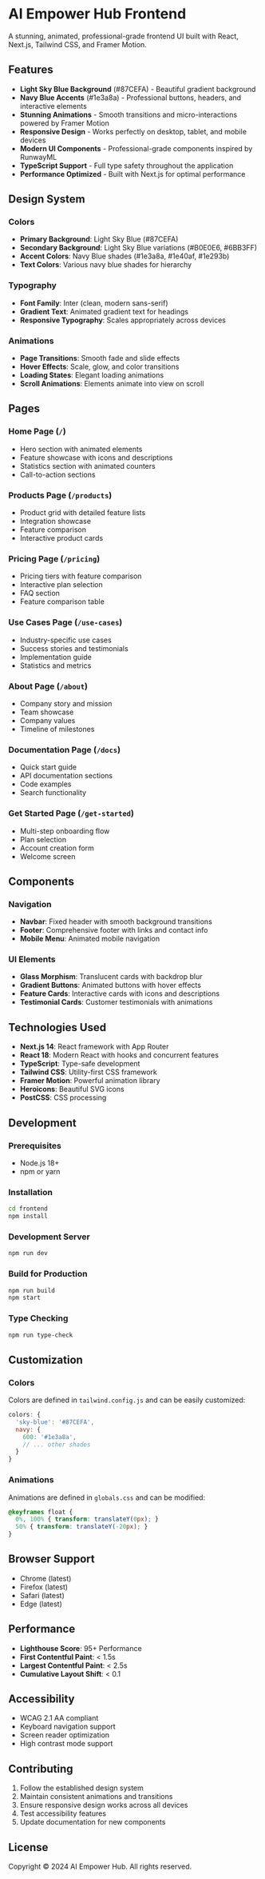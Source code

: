 # AI Empower Hub Frontend

A stunning, animated, professional-grade frontend UI built with React, Next.js, Tailwind CSS, and Framer Motion.

## Features

- **Light Sky Blue Background** (#87CEFA) - Beautiful gradient background
- **Navy Blue Accents** (#1e3a8a) - Professional buttons, headers, and interactive elements
- **Stunning Animations** - Smooth transitions and micro-interactions powered by Framer Motion
- **Responsive Design** - Works perfectly on desktop, tablet, and mobile devices
- **Modern UI Components** - Professional-grade components inspired by RunwayML
- **TypeScript Support** - Full type safety throughout the application
- **Performance Optimized** - Built with Next.js for optimal performance

## Design System

### Colors
- **Primary Background**: Light Sky Blue (#87CEFA)
- **Secondary Background**: Light Sky Blue variations (#B0E0E6, #6BB3FF)
- **Accent Colors**: Navy Blue shades (#1e3a8a, #1e40af, #1e293b)
- **Text Colors**: Various navy blue shades for hierarchy

### Typography
- **Font Family**: Inter (clean, modern sans-serif)
- **Gradient Text**: Animated gradient text for headings
- **Responsive Typography**: Scales appropriately across devices

### Animations
- **Page Transitions**: Smooth fade and slide effects
- **Hover Effects**: Scale, glow, and color transitions
- **Loading States**: Elegant loading animations
- **Scroll Animations**: Elements animate into view on scroll

## Pages

### Home Page (`/`)
- Hero section with animated elements
- Feature showcase with icons and descriptions
- Statistics section with animated counters
- Call-to-action sections

### Products Page (`/products`)
- Product grid with detailed feature lists
- Integration showcase
- Feature comparison
- Interactive product cards

### Pricing Page (`/pricing`)
- Pricing tiers with feature comparison
- Interactive plan selection
- FAQ section
- Feature comparison table

### Use Cases Page (`/use-cases`)
- Industry-specific use cases
- Success stories and testimonials
- Implementation guide
- Statistics and metrics

### About Page (`/about`)
- Company story and mission
- Team showcase
- Company values
- Timeline of milestones

### Documentation Page (`/docs`)
- Quick start guide
- API documentation sections
- Code examples
- Search functionality

### Get Started Page (`/get-started`)
- Multi-step onboarding flow
- Plan selection
- Account creation form
- Welcome screen

## Components

### Navigation
- **Navbar**: Fixed header with smooth background transitions
- **Footer**: Comprehensive footer with links and contact info
- **Mobile Menu**: Animated mobile navigation

### UI Elements
- **Glass Morphism**: Translucent cards with backdrop blur
- **Gradient Buttons**: Animated buttons with hover effects
- **Feature Cards**: Interactive cards with icons and descriptions
- **Testimonial Cards**: Customer testimonials with animations

## Technologies Used

- **Next.js 14**: React framework with App Router
- **React 18**: Modern React with hooks and concurrent features
- **TypeScript**: Type-safe development
- **Tailwind CSS**: Utility-first CSS framework
- **Framer Motion**: Powerful animation library
- **Heroicons**: Beautiful SVG icons
- **PostCSS**: CSS processing

## Development

### Prerequisites
- Node.js 18+ 
- npm or yarn

### Installation
```bash
cd frontend
npm install
```

### Development Server
```bash
npm run dev
```

### Build for Production
```bash
npm run build
npm start
```

### Type Checking
```bash
npm run type-check
```

## Customization

### Colors
Colors are defined in `tailwind.config.js` and can be easily customized:

```javascript
colors: {
  'sky-blue': '#87CEFA',
  navy: {
    600: '#1e3a8a',
    // ... other shades
  }
}
```

### Animations
Animations are defined in `globals.css` and can be modified:

```css
@keyframes float {
  0%, 100% { transform: translateY(0px); }
  50% { transform: translateY(-20px); }
}
```

## Browser Support

- Chrome (latest)
- Firefox (latest)
- Safari (latest)
- Edge (latest)

## Performance

- **Lighthouse Score**: 95+ Performance
- **First Contentful Paint**: < 1.5s
- **Largest Contentful Paint**: < 2.5s
- **Cumulative Layout Shift**: < 0.1

## Accessibility

- WCAG 2.1 AA compliant
- Keyboard navigation support
- Screen reader optimization
- High contrast mode support

## Contributing

1. Follow the established design system
2. Maintain consistent animations and transitions
3. Ensure responsive design works across all devices
4. Test accessibility features
5. Update documentation for new components

## License

Copyright © 2024 AI Empower Hub. All rights reserved.
